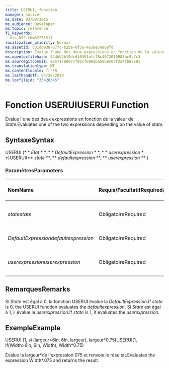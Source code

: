 ```yaml
---
title: USERUI, fonction
manager: soliver
ms.date: 03/09/2015
ms.audience: Developer
ms.topic: reference
f1_keywords:
- Vis_DSS.chm82251511
localization_priority: Normal
ms.assetid: c01dd938-677c-b2ba-8f56-4638e7e988fd
description: Évalue l'une des deux expressions en fonction de la valeur de State.
ms.openlocfilehash: 544bb2b19dc610591afc78c407301098fac9c7c3
ms.sourcegitcommit: 8657170d071f9bcf680aba50b9c07f2a4fb82283
ms.translationtype: MT
ms.contentlocale: fr-FR
ms.lasthandoff: 04/28/2019
ms.locfileid: "33420345"
---
```

# <a name="userui-function"></a><span data-ttu-id="c0b51-103">Fonction USERUI</span><span class="sxs-lookup"><span data-stu-id="c0b51-103">USERUI Function</span></span>

<span data-ttu-id="c0b51-104">Évalue l'une des deux expressions en fonction de la valeur de _State_.</span><span class="sxs-lookup"><span data-stu-id="c0b51-104">Evaluates one of the two expressions depending on the value of  _state_.</span></span>
  
## <a name="syntax"></a><span data-ttu-id="c0b51-105">Syntaxe</span><span class="sxs-lookup"><span data-stu-id="c0b51-105">Syntax</span></span>

<span data-ttu-id="c0b51-106">USERUI (\* \* *État* \* \*, \* \* *DefaultExpression* \* \*, \* \* *userexpression* \* \*)</span><span class="sxs-lookup"><span data-stu-id="c0b51-106">USERUI(\*\* *state* \*\*, \*\* *defaultexpression* \*\*, \*\* *userexpression* \*\* )</span></span> 
  
### <a name="parameters"></a><span data-ttu-id="c0b51-107">Paramètres</span><span class="sxs-lookup"><span data-stu-id="c0b51-107">Parameters</span></span>

|<span data-ttu-id="c0b51-108">**Nom**</span><span class="sxs-lookup"><span data-stu-id="c0b51-108">**Name**</span></span>|<span data-ttu-id="c0b51-109">**Requis/Facultatif**</span><span class="sxs-lookup"><span data-stu-id="c0b51-109">**Required/Optional**</span></span>|<span data-ttu-id="c0b51-110">**Type de données**</span><span class="sxs-lookup"><span data-stu-id="c0b51-110">**Data Type**</span></span>|<span data-ttu-id="c0b51-111">**Description**</span><span class="sxs-lookup"><span data-stu-id="c0b51-111">**Description**</span></span>|
|:-----|:-----|:-----|:-----|
| <span data-ttu-id="c0b51-112">_state_</span><span class="sxs-lookup"><span data-stu-id="c0b51-112">_state_</span></span> <br/> |<span data-ttu-id="c0b51-113">Obligatoire</span><span class="sxs-lookup"><span data-stu-id="c0b51-113">Required</span></span>  <br/> |<span data-ttu-id="c0b51-114">**Booléen**</span><span class="sxs-lookup"><span data-stu-id="c0b51-114">**Boolean**</span></span> <br/> |<span data-ttu-id="c0b51-115">Détermine l'expression à évaluer.</span><span class="sxs-lookup"><span data-stu-id="c0b51-115">Determines which expression to evaluate.</span></span>  <br/> |
| <span data-ttu-id="c0b51-116">_DefaultExpression_</span><span class="sxs-lookup"><span data-stu-id="c0b51-116">_defaultexpression_</span></span> <br/> |<span data-ttu-id="c0b51-117">Obligatoire</span><span class="sxs-lookup"><span data-stu-id="c0b51-117">Required</span></span>  <br/> |<span data-ttu-id="c0b51-118">**String**</span><span class="sxs-lookup"><span data-stu-id="c0b51-118">**String**</span></span> <br/> |<span data-ttu-id="c0b51-119">Expression par défaut.</span><span class="sxs-lookup"><span data-stu-id="c0b51-119">The default expression.</span></span>  <br/> |
| <span data-ttu-id="c0b51-120">_userexpression_</span><span class="sxs-lookup"><span data-stu-id="c0b51-120">_userexpression_</span></span> <br/> |<span data-ttu-id="c0b51-121">Obligatoire</span><span class="sxs-lookup"><span data-stu-id="c0b51-121">Required</span></span>  <br/> |<span data-ttu-id="c0b51-122">**String**</span><span class="sxs-lookup"><span data-stu-id="c0b51-122">**String**</span></span> <br/> |<span data-ttu-id="c0b51-123">Expression fournie par l'utilisateur.</span><span class="sxs-lookup"><span data-stu-id="c0b51-123">An expression supplied by the user.</span></span>  <br/> |
   
## <a name="remarks"></a><span data-ttu-id="c0b51-124">Remarques</span><span class="sxs-lookup"><span data-stu-id="c0b51-124">Remarks</span></span>

<span data-ttu-id="c0b51-125">Si _State_ est égal à 0, la fonction USERUI évalue la _DefaultExpression_.</span><span class="sxs-lookup"><span data-stu-id="c0b51-125">If  _state_ is 0, the USERUI function evaluates the  _defaultexpression_.</span></span> <span data-ttu-id="c0b51-126">Si _State_ est égal à 1, il évalue le _userexpression_.</span><span class="sxs-lookup"><span data-stu-id="c0b51-126">If  _state_ is 1, it evaluates the  _userexpression_.</span></span>
  
## <a name="example"></a><span data-ttu-id="c0b51-127">Exemple</span><span class="sxs-lookup"><span data-stu-id="c0b51-127">Example</span></span>

<span data-ttu-id="c0b51-128">USERUI (1, si (largeur\>6in, 6In, largeur), largeur\*0,75)</span><span class="sxs-lookup"><span data-stu-id="c0b51-128">USERUI(1, if(Width\>6in, 6in, Width), Width\*0.75)</span></span> 
  
<span data-ttu-id="c0b51-129">Évalue la largeur\*de l'expression 075 et renvoie le résultat.</span><span class="sxs-lookup"><span data-stu-id="c0b51-129">Evaluates the expression Width\*.075 and returns the result.</span></span> 
  

